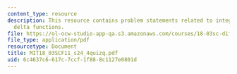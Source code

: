```yaml
---
content_type: resource
description: This resource contains problem statements related to integration with
  delta functions.
file: https://ol-ocw-studio-app-qa.s3.amazonaws.com/courses/18-03sc-differential-equations-fall-2011/6c4637c6617c7ccf1f888c1127e0801d_MIT18_03SCF11_s24_4quizq.pdf
file_type: application/pdf
resourcetype: Document
title: MIT18_03SCF11_s24_4quizq.pdf
uid: 6c4637c6-617c-7ccf-1f88-8c1127e0801d
---
```

